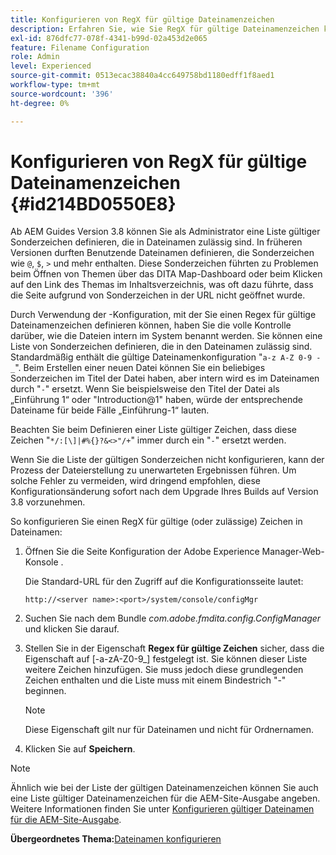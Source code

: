 ```yaml
---
title: Konfigurieren von RegX für gültige Dateinamenzeichen
description: Erfahren Sie, wie Sie RegX für gültige Dateinamenzeichen konfigurieren
exl-id: 876dfc77-078f-4341-b99d-02a453d2e065
feature: Filename Configuration
role: Admin
level: Experienced
source-git-commit: 0513ecac38840a4cc649758bd1180edff1f8aed1
workflow-type: tm+mt
source-wordcount: '396'
ht-degree: 0%

---
```


# Konfigurieren von RegX für gültige Dateinamenzeichen {#id214BD0550E8}

Ab AEM Guides Version 3.8 können Sie als Administrator eine Liste gültiger Sonderzeichen definieren, die in Dateinamen zulässig sind. In früheren Versionen durften Benutzende Dateinamen definieren, die Sonderzeichen wie `@`, `$`, `>` und mehr enthalten. Diese Sonderzeichen führten zu Problemen beim Öffnen von Themen über das DITA Map-Dashboard oder beim Klicken auf den Link des Themas im Inhaltsverzeichnis, was oft dazu führte, dass die Seite aufgrund von Sonderzeichen in der URL nicht geöffnet wurde.

Durch Verwendung der -Konfiguration, mit der Sie einen Regex für gültige Dateinamenzeichen definieren können, haben Sie die volle Kontrolle darüber, wie die Dateien intern im System benannt werden. Sie können eine Liste von Sonderzeichen definieren, die in den Dateinamen zulässig sind. Standardmäßig enthält die gültige Dateinamenkonfiguration &quot;`a-z A-Z 0-9 - _`&quot;. Beim Erstellen einer neuen Datei können Sie ein beliebiges Sonderzeichen im Titel der Datei haben, aber intern wird es im Dateinamen durch &quot;`-`&quot; ersetzt. Wenn Sie beispielsweise den Titel der Datei als „Einführung 1“ oder &quot;Introduction@1&quot; haben, würde der entsprechende Dateiname für beide Fälle „Einführung-1“ lauten.

Beachten Sie beim Definieren einer Liste gültiger Zeichen, dass diese Zeichen &quot;`*/:[\]|#%{}?&<>"/+`&quot; immer durch ein &quot;`-`&quot; ersetzt werden.

Wenn Sie die Liste der gültigen Sonderzeichen nicht konfigurieren, kann der Prozess der Dateierstellung zu unerwarteten Ergebnissen führen. Um solche Fehler zu vermeiden, wird dringend empfohlen, diese Konfigurationsänderung sofort nach dem Upgrade Ihres Builds auf Version 3.8 vorzunehmen.

So konfigurieren Sie einen RegX für gültige \(oder zulässige\) Zeichen in Dateinamen:

1. Öffnen Sie die Seite Konfiguration der Adobe Experience Manager-Web-Konsole .

   Die Standard-URL für den Zugriff auf die Konfigurationsseite lautet:

   ```http
   http://<server name>:<port>/system/console/configMgr
   ```

1. Suchen Sie nach dem Bundle *com.adobe.fmdita.config.ConfigManager* und klicken Sie darauf.

1. Stellen Sie in der Eigenschaft **Regex für gültige Zeichen** sicher, dass die Eigenschaft auf \[-a-zA-Z0-9\_\] festgelegt ist. Sie können dieser Liste weitere Zeichen hinzufügen. Sie muss jedoch diese grundlegenden Zeichen enthalten und die Liste muss mit einem Bindestrich &quot;-&quot; beginnen.

   >[!NOTE]
   >
   > Diese Eigenschaft gilt nur für Dateinamen und nicht für Ordnernamen.

1. Klicken Sie auf **Speichern**.


>[!NOTE]
>
> Ähnlich wie bei der Liste der gültigen Dateinamenzeichen können Sie auch eine Liste gültiger Dateinamenzeichen für die AEM-Site-Ausgabe angeben. Weitere Informationen finden Sie unter [Konfigurieren gültiger Dateinamen für die AEM-Site-Ausgabe](conf-file-names-valid-regx-aem-site-output.md#).

**Übergeordnetes Thema:**&#x200B;[ Dateinamen konfigurieren](conf-file-names.md)
